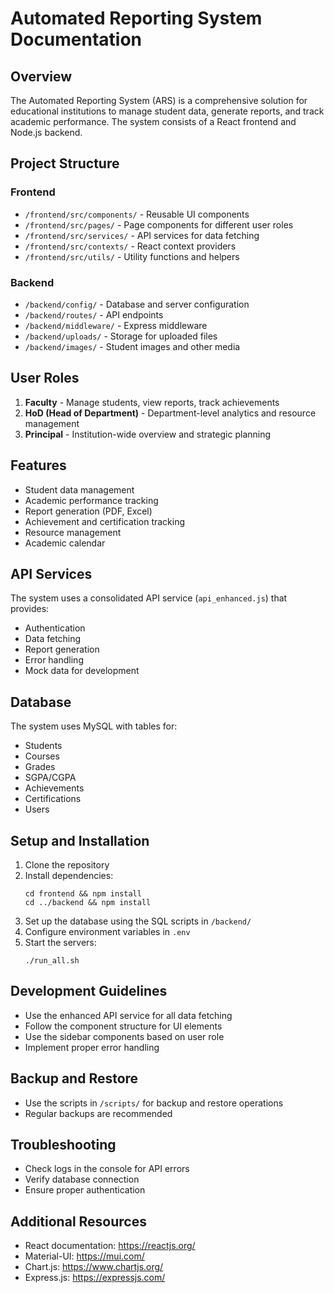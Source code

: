 # Automated Reporting System Documentation

## Overview
The Automated Reporting System (ARS) is a comprehensive solution for educational institutions to manage student data, generate reports, and track academic performance. The system consists of a React frontend and Node.js backend.

## Project Structure

### Frontend
- `/frontend/src/components/` - Reusable UI components
- `/frontend/src/pages/` - Page components for different user roles
- `/frontend/src/services/` - API services for data fetching
- `/frontend/src/contexts/` - React context providers
- `/frontend/src/utils/` - Utility functions and helpers

### Backend
- `/backend/config/` - Database and server configuration
- `/backend/routes/` - API endpoints
- `/backend/middleware/` - Express middleware
- `/backend/uploads/` - Storage for uploaded files
- `/backend/images/` - Student images and other media

## User Roles
1. **Faculty** - Manage students, view reports, track achievements
2. **HoD (Head of Department)** - Department-level analytics and resource management
3. **Principal** - Institution-wide overview and strategic planning

## Features
- Student data management
- Academic performance tracking
- Report generation (PDF, Excel)
- Achievement and certification tracking
- Resource management
- Academic calendar

## API Services
The system uses a consolidated API service (`api_enhanced.js`) that provides:
- Authentication
- Data fetching
- Report generation
- Error handling
- Mock data for development

## Database
The system uses MySQL with tables for:
- Students
- Courses
- Grades
- SGPA/CGPA
- Achievements
- Certifications
- Users

## Setup and Installation
1. Clone the repository
2. Install dependencies:
   ```
   cd frontend && npm install
   cd ../backend && npm install
   ```
3. Set up the database using the SQL scripts in `/backend/`
4. Configure environment variables in `.env`
5. Start the servers:
   ```
   ./run_all.sh
   ```

## Development Guidelines
- Use the enhanced API service for all data fetching
- Follow the component structure for UI elements
- Use the sidebar components based on user role
- Implement proper error handling

## Backup and Restore
- Use the scripts in `/scripts/` for backup and restore operations
- Regular backups are recommended

## Troubleshooting
- Check logs in the console for API errors
- Verify database connection
- Ensure proper authentication

## Additional Resources
- React documentation: https://reactjs.org/
- Material-UI: https://mui.com/
- Chart.js: https://www.chartjs.org/
- Express.js: https://expressjs.com/
